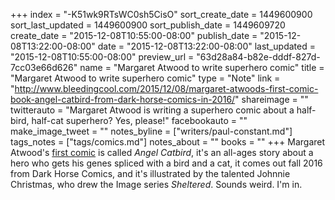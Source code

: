 +++
index = "-K51wk9RTsWC0sh5CisO"
sort_create_date = 1449600900
sort_last_updated = 1449600900
sort_publish_date = 1449609720
create_date = "2015-12-08T10:55:00-08:00"
publish_date = "2015-12-08T13:22:00-08:00"
date = "2015-12-08T13:22:00-08:00"
last_updated = "2015-12-08T10:55:00-08:00"
preview_url = "63d28a84-b82e-dddf-827d-7cc03e66d626"
name = "Margaret Atwood to write superhero comic"
title = "Margaret Atwood to write superhero comic"
type = "Note"
link = "http://www.bleedingcool.com/2015/12/08/margaret-atwoods-first-comic-book-angel-catbird-from-dark-horse-comics-in-2016/"
shareimage = ""
twitterauto = "Margaret Atwood is writing a superhero comic about a half-bird, half-cat superhero? Yes, please!"
facebookauto = ""
make_image_tweet = ""
notes_byline = ["writers/paul-constant.md"]
tags_notes = ["tags/comics.md"]
notes_about = ""
books = ""
+++
Margaret Atwood's [first comic](http://www.bleedingcool.com/2015/12/08/margaret-atwoods-first-comic-book-angel-catbird-from-dark-horse-comics-in-2016/) is called *Angel Catbird*, it's an all-ages story about a hero who gets his genes spliced with a bird and a cat, it comes out fall 2016 from Dark Horse Comics, and it's illustrated by the talented Johnnie Christmas, who drew the Image series *Sheltered*. Sounds weird. I'm in.